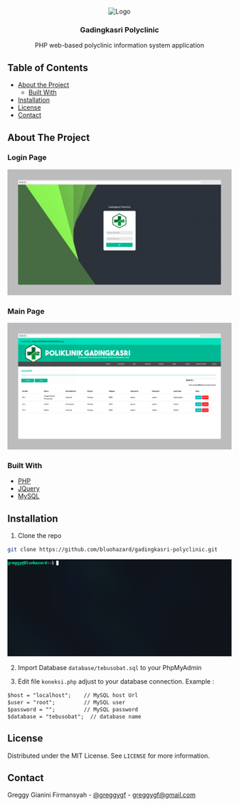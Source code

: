 <!-- PROJECT LOGO -->
<br />
<p align="center">
    <img src="logo/icon.ico" alt="Logo" width="150" height="150">

  <h3 align="center">Gadingkasri Polyclinic</h3>

  <p align="center">
    PHP web-based polyclinic information system application
  </p>
</p>

<!-- TABLE OF CONTENTS -->
## Table of Contents

* [About the Project](#about-the-project)
  * [Built With](#built-with)
* [Installation](#installation)
* [License](#license)
* [Contact](#contact)

<!-- ABOUT THE PROJECT -->
## About The Project

### Login Page

![Login Page](https://github.com/bluohazard/gadingkasri-polyclinic/blob/master/img/login.png)

### Main Page

![Main Page](https://github.com/bluohazard/gadingkasri-polyclinic/blob/master/img/mainpage.png)

### Built With
* [PHP](https://www.php.net/)
* [JQuery](https://jquery.com)
* [MySQL](https://www.mysql.com/)

## Installation

1. Clone the repo
```sh
git clone https://github.com/bluohazard/gadingkasri-polyclinic.git
```
![Git Clone](https://github.com/bluohazard/gadingkasri-polyclinic/blob/master/gif/git-clone.gif)

2. Import Database `database/tebusobat.sql` to your PhpMyAdmin

3. Edit file `koneksi.php` adjust to your database connection. Example : 
```
$host = "localhost";    // MySQL host Url
$user = "root";         // MySQL user
$password = "";         // MySQL password
$database = "tebusobat";  // database name
```

<!-- LICENSE -->
## License

Distributed under the MIT License. See `LICENSE` for more information.

<!-- CONTACT -->
## Contact

Greggy Gianini Firmansyah - [@greggygf](https://instagram.com/GreggyGF) - greggygf@gmail.com